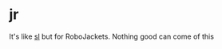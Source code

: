 # jr
It's like [sl](https://www.cyberciti.biz/tips/displays-animations-when-accidentally-you-type-sl-instead-of-ls.html) but for RoboJackets.
Nothing good can come of this
